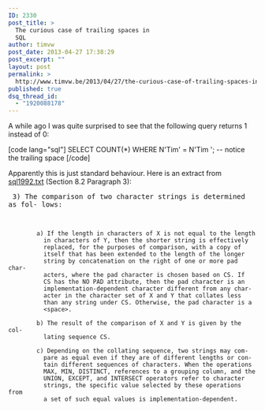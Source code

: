 ```yaml
---
ID: 2330
post_title: >
  The curious case of trailing spaces in
  SQL
author: timvw
post_date: 2013-04-27 17:38:29
post_excerpt: ""
layout: post
permalink: >
  http://www.timvw.be/2013/04/27/the-curious-case-of-trailing-spaces-in-sql/
published: true
dsq_thread_id:
  - "1920088178"
---
```

<p>A while ago I was quite surprised to see that the following query returns 1 instead of 0:</p>

[code lang="sql"]
SELECT COUNT(*) WHERE N'Tim' = N'Tim '; -- notice the trailing space
[/code]

<p>Apparently this is just standard behaviour. Here is an extract from <a href="http://www.andrew.cmu.edu/user/shadow/sql/sql1992.txt">sql1992.txt</a> (Section 8.2 Paragraph 3):</p>

<quote><pre>
     3) The comparison of two character strings is determined as fol-
            lows:

            a) If the length in characters of X is not equal to the length
              in characters of Y, then the shorter string is effectively
              replaced, for the purposes of comparison, with a copy of
              itself that has been extended to the length of the longer
              string by concatenation on the right of one or more pad char-
              acters, where the pad character is chosen based on CS. If
              CS has the NO PAD attribute, then the pad character is an
              implementation-dependent character different from any char-
              acter in the character set of X and Y that collates less
              than any string under CS. Otherwise, the pad character is a
              <space>.

            b) The result of the comparison of X and Y is given by the col-
              lating sequence CS.

            c) Depending on the collating sequence, two strings may com-
              pare as equal even if they are of different lengths or con-
              tain different sequences of characters. When the operations
              MAX, MIN, DISTINCT, references to a grouping column, and the
              UNION, EXCEPT, and INTERSECT operators refer to character
              strings, the specific value selected by these operations from
              a set of such equal values is implementation-dependent.
</pre></quote>